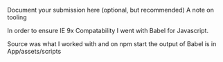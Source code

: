Document your submission here (optional, but recommended)
A note on tooling

In order to ensure IE 9x Compatability I went with Babel for Javascript.

Source was what I worked with and on npm start the output of Babel is in App/assets/scripts